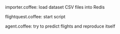 importer.coffee:
  load dataset CSV files into Redis

flightquest.coffee:
  start script

agent.coffee:
  try to predict flights and reproduce itself

